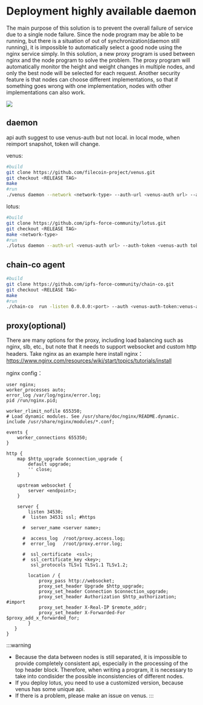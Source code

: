 # Deployment highly available daemon

The main purpose of this solution is to prevent the overall failure of service due to a single node failure. Since the node program may be able to be running, but there is a situation of out of synchronization(daemon still running), it is impossible to automatically select a good node using the nginx service simply. In this solution, a new proxy program is used between nginx and the node program to solve the problem. The proxy program will automatically monitor the height and weight changes in multiple nodes, and only the best node will be selected for each request. Another security feature is that nodes can choose different implementations, so that if something goes wrong with one implementation, nodes with other implementations can also work.

![](https://raw.githubusercontent.com/hunjixin/imgpool/master/chain-co.png)

## daemon

api auth suggest to use venus-auth but not local.  in local mode, when reimport snapshot, token will change.

venus:
```sh
#build
git clone https://github.com/filecoin-project/venus.git
git checkout <RELEASE TAG>
make
#run
./venus daemon --network <network-type> --auth-url <venus-auth url> --auth-token <venus-auth token>
```

lotus:
```sh
#build
git clone https://github.com/ipfs-force-community/lotus.git
git checkout <RELEASE TAG>
make <network-type>
#run
./lotus daemon --auth-url <venus-auth url> --auth-token <venus-auth token>
```

## chain-co agent

```sh
#build
git clone https://github.com/ipfs-force-community/chain-co.git
git checkout <RELEASE TAG>
make
#run
./chain-co  run -listen 0.0.0.0:<port> --auth <venus-auth-token:venus-auth-url> --node <token:rpc-url> --node<token:rpc-url>
```

## proxy(optional)

There are many options for the proxy, including load balancing such as nginx, slb, etc., but note that it needs to support websocket and custom http headers. Take nginx as an example here
install nginx： https://www.nginx.com/resources/wiki/start/topics/tutorials/install

nginx config：
```
user nginx;
worker_processes auto;
error_log /var/log/nginx/error.log;
pid /run/nginx.pid;

worker_rlimit_nofile 655350;
# Load dynamic modules. See /usr/share/doc/nginx/README.dynamic.
include /usr/share/nginx/modules/*.conf;

events {
    worker_connections 655350;
}

http {
    map $http_upgrade $connection_upgrade {
        default upgrade;
        '' close;
    }
 
    upstream websocket {
        server <endpoint>;
    }
 
    server {
        listen 34530;
      #  listen 34531 ssl; #https

      #  server_name <server name>;       

      #  access_log  /root/proxy.access.log;
      #  error_log   /root/proxy.error.log;

      #  ssl_certificate  <ssl>;
      #  ssl_certificate_key <key>;
         ssl_protocols TLSv1 TLSv1.1 TLSv1.2;

        location / {
            proxy_pass http://websocket;
            proxy_set_header Upgrade $http_upgrade;
            proxy_set_header Connection $connection_upgrade;
            proxy_set_header Authorization $http_authorization;    #import
            proxy_set_header X-Real-IP $remote_addr;
            proxy_set_header X-Forwarded-For $proxy_add_x_forwarded_for; 
        }
   }
}
```

:::warning
- Because the data between nodes is still separated, it is impossible to provide completely consistent api, especially in the processing of the top header block. Therefore, when writing a program, it is necessary to take into condisider the possible inconsistencies of different nodes.
- If you deploy lotus, you need to use a customized version, because venus has some unique api.
- If there is a problem, please make an issue on venus. 
:::